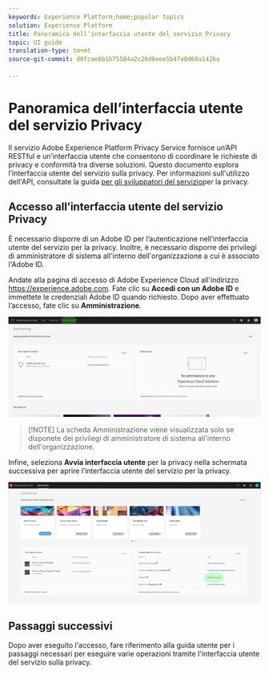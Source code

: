 ```yaml
---
keywords: Experience Platform;home;popular topics
solution: Experience Platform
title: Panoramica dell’interfaccia utente del servizio Privacy
topic: UI guide
translation-type: tm+mt
source-git-commit: d0fcae6b1b75584a2c26d6eee5b47e0d60a142ba

---
```



# Panoramica dell’interfaccia utente del servizio Privacy

Il servizio Adobe Experience Platform Privacy Service fornisce un’API RESTful e un’interfaccia utente che consentono di coordinare le richieste di privacy e conformità tra diverse soluzioni. Questo documento esplora l’interfaccia utente del servizio sulla privacy. Per informazioni sull&#39;utilizzo dell&#39;API, consultate la guida [per gli sviluppatori del servizio](../api/getting-started.md)per la privacy.

## Accesso all’interfaccia utente del servizio Privacy

È necessario disporre di un Adobe ID per l’autenticazione nell’interfaccia utente del servizio per la privacy. Inoltre, è necessario disporre dei privilegi di amministratore di sistema all&#39;interno dell&#39;organizzazione a cui è associato l&#39;Adobe ID.

Andate alla pagina di accesso di Adobe Experience Cloud all&#39;indirizzo https://experience.adobe.com. Fate clic su **Accedi con un Adobe ID** e immettete le credenziali Adobe ID quando richiesto. Dopo aver effettuato l’accesso, fate clic su **Amministrazione**.

![Scheda Amministrazione](../images/ui-overview/admin-tab.png)

>[!NOTE] La scheda Amministrazione viene visualizzata solo se disponete dei privilegi di amministratore di sistema all&#39;interno dell&#39;organizzazione.

Infine, seleziona **Avvia interfaccia utente** per la privacy nella schermata successiva per aprire l’interfaccia utente del servizio per la privacy.

![Pagina di amministrazione](../images/ui-overview/admin-page.png)

## Passaggi successivi

Dopo aver eseguito l&#39;accesso, fare riferimento alla guida [](user-guide.md) utente per i passaggi necessari per eseguire varie operazioni tramite l&#39;interfaccia utente del servizio sulla privacy.